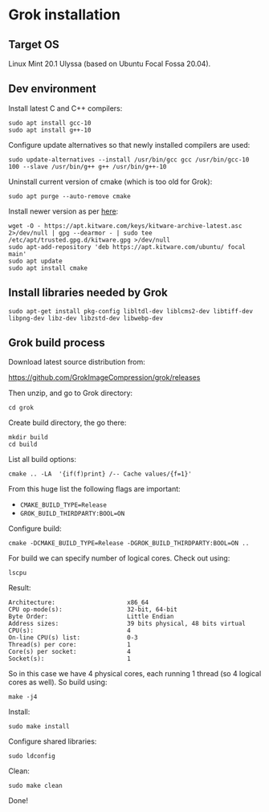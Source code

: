 # Grok installation

## Target OS
Linux Mint 20.1 Ulyssa (based on Ubuntu Focal Fossa 20.04).

## Dev environment
Install latest C and C++ compilers:
```
sudo apt install gcc-10
sudo apt install g++-10
```

Configure update alternatives so that newly installed compilers are used:

```
sudo update-alternatives --install /usr/bin/gcc gcc /usr/bin/gcc-10 100 --slave /usr/bin/g++ g++ /usr/bin/g++-10
```
Uninstall current version of cmake (which is too old for Grok):

```
sudo apt purge --auto-remove cmake
```
Install newer version as per [here](https://askubuntu.com/a/1157132/1052776):

```
wget -O - https://apt.kitware.com/keys/kitware-archive-latest.asc 2>/dev/null | gpg --dearmor - | sudo tee /etc/apt/trusted.gpg.d/kitware.gpg >/dev/null
sudo apt-add-repository 'deb https://apt.kitware.com/ubuntu/ focal main'
sudo apt update
sudo apt install cmake
```

##  Install libraries needed by Grok

```
sudo apt-get install pkg-config libltdl-dev liblcms2-dev libtiff-dev libpng-dev libz-dev libzstd-dev libwebp-dev
```
## Grok build process 

Download latest source distribution from:

<https://github.com/GrokImageCompression/grok/releases>

Then unzip, and go to Grok directory:

```
cd grok
```

Create build directory, the go there:

```
mkdir build
cd build
```

List all build options:

```
cmake .. -LA  '{if(f)print} /-- Cache values/{f=1}'
```

From this huge list the following flags are important:

- `CMAKE_BUILD_TYPE=Release`
- `GROK_BUILD_THIRDPARTY:BOOL=ON`

Configure build:

```
cmake -DCMAKE_BUILD_TYPE=Release -DGROK_BUILD_THIRDPARTY:BOOL=ON ..
```
For build we can specify number of logical cores. Check out using:

```
lscpu
```

Result:

```
Architecture:                    x86_64
CPU op-mode(s):                  32-bit, 64-bit
Byte Order:                      Little Endian
Address sizes:                   39 bits physical, 48 bits virtual
CPU(s):                          4
On-line CPU(s) list:             0-3
Thread(s) per core:              1
Core(s) per socket:              4
Socket(s):                       1
```

So in this case we have 4 physical cores, each running 1 thread (so 4 logical cores as well). So build using:

```
make -j4
```

Install:

```
sudo make install
```

Configure shared libraries:

```
sudo ldconfig
```
Clean:

```
sudo make clean
```

Done!
